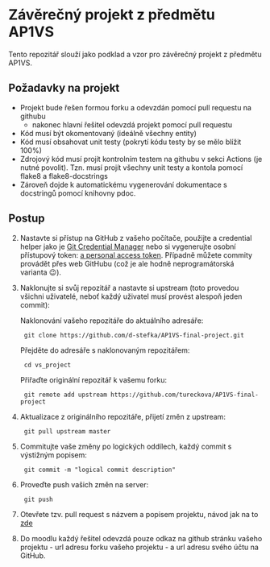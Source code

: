 # Závěrečný projekt z předmětu AP1VS
Tento repozitář slouží jako podklad a vzor pro závěrečný projekt z předmětu AP1VS.

## Požadavky na projekt
* Projekt bude řešen formou forku a odevzdán pomocí pull requestu na githubu
    * nakonec hlavní řešitel odevzdá projekt pomocí pull requestu
* Kód musí být okomentovaný (ideálně všechny entity)
* Kód musí obsahovat unit testy (pokrytí kódu testy by se mělo blížit 100%)
* Zdrojový kód musí projít kontrolním testem na githubu v sekci Actions (je nutné povolit). Tzn. musí projít všechny unit testy a kontola pomocí flake8 a flake8-docstrings
* Zároveň dojde k automatickému vygenerování dokumentace s docstringů pomocí knihovny pdoc.


## Postup

2. Nastavte si přístup na GitHub z vašeho počítače, použijte a credential helper jako je [Git Credential Manager](https://github.com/GitCredentialManager/git-credential-manager/blob/main/README.md) nebo si vygenerujte osobní přístupový token: [a personal access token](https://docs.github.com/en/authentication/keeping-your-account-and-data-secure/creating-a-personal-access-token). Případně můžete commity provádět přes web GitHubu (což je ale hodně neprogramátorská varianta :wink:).

3. Naklonujte si svůj repozitář a nastavte si upstream (toto provedou všichni uživatelé, neboť každý uživatel musí provést alespoň jeden commit):

    Naklonování vašeho repozitáře do aktuálního adresáře:
    
        git clone https://github.com/d-stefka/AP1VS-final-project.git
        
    Přejděte do adresáře s naklonovaným repozitářem:
    
        cd vs_project
        
    Přiřaďte originální repozitář k vašemu forku:
    
        git remote add upstream https://github.com/tureckova/AP1VS-final-project

3. Aktualizace z originálního repozitáře, přijetí změn z upstream:

        git pull upstream master
    
4. Commitujte vaše změny po logických oddílech, každý commit s výstižným popisem:

        git commit -m "logical commit description"
    
5. Proveďte push vašich změn na server:

        git push
    
6. Otevřete tzv. pull request s názvem a popisem projektu, návod jak na to [zde](https://docs.github.com/en/pull-requests/collaborating-with-pull-requests/proposing-changes-to-your-work-with-pull-requests/creating-a-pull-request-from-a-fork)
    
7. Do moodlu každý řešitel odevzdá pouze odkaz na github stránku vašeho projektu - url adresu forku vašeho projektu - a url adresu svého účtu na GitHub.
